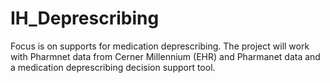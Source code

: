 # IH_Deprescribing
Focus is on supports for medication deprescribing.
The project will work with Pharmnet data from Cerner Millennium (EHR) and Pharmanet data and a medication deprescribing decision support tool.
